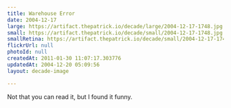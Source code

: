 ```yaml
---
title: Warehouse Error
date: 2004-12-17
large: https://artifact.thepatrick.io/decade/large/2004-12-17-1748.jpg
small: https://artifact.thepatrick.io/decade/small/2004-12-17-1748.jpg
smallRetina: https://artifact.thepatrick.io/decade/small/2004-12-17-1748@2x.jpg
flickrUrl: null
photoId: null
createdAt: 2011-01-30 11:07:17.303776
updatedAt: 2004-12-20 05:09:56
layout: decade-image

---
```

Not that you can read it, but I found it funny.
